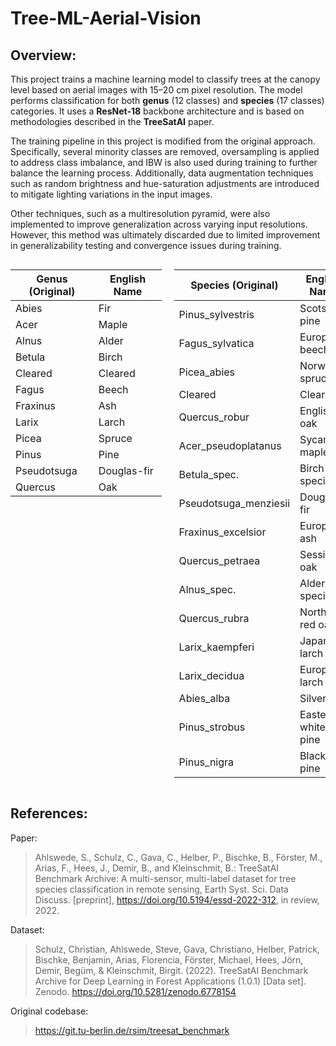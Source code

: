 # Tree-ML-Aerial-Vision
## Overview:
This project trains a machine learning model to classify trees at the canopy level based on aerial images with 15–20 cm pixel resolution. The model performs classification for both **genus** (12 classes) and **species** (17 classes) categories. It uses a **ResNet-18** backbone architecture and is based on methodologies described in the **TreeSatAI** paper.

The training pipeline in this project is modified from the original approach. Specifically, several minority classes are removed, oversampling is applied to address class imbalance, and IBW is also used during training to further balance the learning process. Additionally, data augmentation techniques such as random brightness and hue-saturation adjustments are introduced to mitigate lighting variations in the input images. 

Other techniques, such as a multiresolution pyramid, were also implemented to improve generalization across varying input resolutions. However, this method was ultimately discarded due to limited improvement in generalizability testing and convergence issues during training.


<div style="display: flex; justify-content: space-between;">

<!-- Genus Table -->
<table>
  <thead>
    <tr>
      <th>Genus (Original)</th>
      <th>English Name</th>
    </tr>
  </thead>
  <tbody>
    <tr><td>Abies</td><td>Fir</td></tr>
    <tr><td>Acer</td><td>Maple</td></tr>
    <tr><td>Alnus</td><td>Alder</td></tr>
    <tr><td>Betula</td><td>Birch</td></tr>
    <tr><td>Cleared</td><td>Cleared</td></tr>
    <tr><td>Fagus</td><td>Beech</td></tr>
    <tr><td>Fraxinus</td><td>Ash</td></tr>
    <tr><td>Larix</td><td>Larch</td></tr>
    <tr><td>Picea</td><td>Spruce</td></tr>
    <tr><td>Pinus</td><td>Pine</td></tr>
    <tr><td>Pseudotsuga</td><td>Douglas-fir</td></tr>
    <tr><td>Quercus</td><td>Oak</td></tr>
  </tbody>
</table>

<!-- Spacer -->
<div style="width: 40px;"></div>

<!-- Species Table -->
<table>
  <thead>
    <tr>
      <th>Species (Original)</th>
      <th>English Name</th>
    </tr>
  </thead>
  <tbody>
    <tr><td>Pinus_sylvestris</td><td>Scots pine</td></tr>
    <tr><td>Fagus_sylvatica</td><td>European beech</td></tr>
    <tr><td>Picea_abies</td><td>Norway spruce</td></tr>
    <tr><td>Cleared</td><td>Cleared</td></tr>
    <tr><td>Quercus_robur</td><td>English oak</td></tr>
    <tr><td>Acer_pseudoplatanus</td><td>Sycamore maple</td></tr>
    <tr><td>Betula_spec.</td><td>Birch species</td></tr>
    <tr><td>Pseudotsuga_menziesii</td><td>Douglas fir</td></tr>
    <tr><td>Fraxinus_excelsior</td><td>European ash</td></tr>
    <tr><td>Quercus_petraea</td><td>Sessile oak</td></tr>
    <tr><td>Alnus_spec.</td><td>Alder species</td></tr>
    <tr><td>Quercus_rubra</td><td>Northern red oak</td></tr>
    <tr><td>Larix_kaempferi</td><td>Japanese larch</td></tr>
    <tr><td>Larix_decidua</td><td>European larch</td></tr>
    <tr><td>Abies_alba</td><td>Silver fir</td></tr>
    <tr><td>Pinus_strobus</td><td>Eastern white pine</td></tr>
    <tr><td>Pinus_nigra</td><td>Black pine</td></tr>
  </tbody>
</table>

</div>


## References:
Paper:

> Ahlswede, S., Schulz, C., Gava, C., Helber, P., Bischke, B., Förster, M., Arias, F., Hees, J., Demir, B., and Kleinschmit, B.: TreeSatAI Benchmark Archive: A multi-sensor, multi-label dataset for tree species classification in remote sensing, Earth Syst. Sci. Data Discuss. [preprint], https://doi.org/10.5194/essd-2022-312, in review, 2022. 

Dataset:
> Schulz, Christian, Ahlswede, Steve, Gava, Christiano, Helber, Patrick, Bischke, Benjamin, Arias, Florencia, Förster, Michael, Hees, Jörn, Demir, Begüm, & Kleinschmit, Birgit. (2022). TreeSatAI Benchmark Archive for Deep Learning in Forest Applications (1.0.1) [Data set]. Zenodo. https://doi.org/10.5281/zenodo.6778154

Original codebase:
> https://git.tu-berlin.de/rsim/treesat_benchmark
